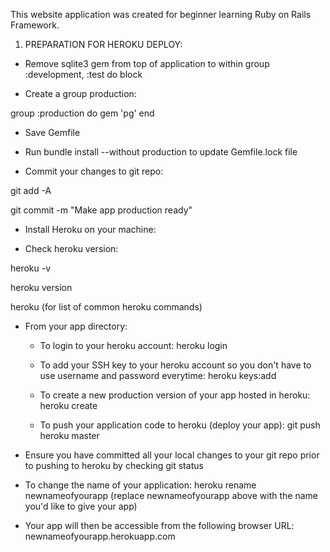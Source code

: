 This website application was created for beginner learning Ruby on Rails Framework.

1. PREPARATION FOR HEROKU DEPLOY: 

- Remove sqlite3 gem from top of application to within group :development, :test do block

- Create a group production:

group :production do
  gem 'pg'
end


- Save Gemfile

- Run bundle install --without production to update Gemfile.lock file

- Commit your changes to git repo:

git add -A

git commit -m "Make app production ready"

- Install Heroku on your machine:

- Check heroku version:

heroku -v

heroku version

heroku (for list of common heroku commands)

- From your app directory:

  + To login to your heroku account: heroku login

  + To add your SSH key to your heroku account so you don't have to use username and password everytime: heroku keys:add

  + To create a new production version of your app hosted in heroku: heroku create

  + To push your application code to heroku (deploy your app): git push heroku master

- Ensure you have committed all your local changes to your git repo prior to pushing to heroku by checking git status

- To change the name of your application: heroku rename newnameofyourapp (replace newnameofyourapp above with the name you'd like to give your app)

- Your app will then be accessible from the following browser URL: newnameofyourapp.herokuapp.com